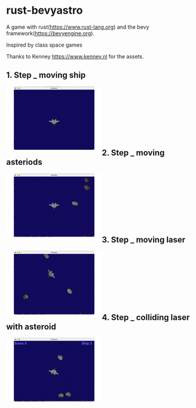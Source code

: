 # rust-bevyastro

A game with rust(https://www.rust-lang.org) and the bevy framework(https://bevyengine.org). 

Inspired by class space games
    
Thanks to Kenney https://www.kenney.nl for the assets.

## 1. Step _ moving ship

<img src="img/step1.gif" width="256" align="left"><br><br><br><br><br><br><br><br>

## 2. Step _ moving asteriods

<img src="img/step2.gif" width="256" align="left"><br><br><br><br><br><br><br><br>

## 3. Step _ moving laser

<img src="img/step3.gif" width="256" align="left"><br><br><br><br><br><br><br><br>

## 4. Step _ colliding laser with asteroid

<img src="img/step4.gif" width="256" align="left"><br><br><br><br><br><br><br><br>


```Rust

```
